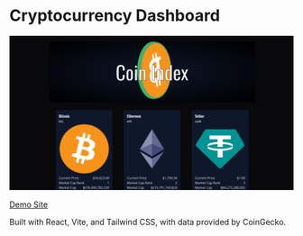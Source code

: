 # Cryptocurrency Dashboard

![Screen Shot](./header.png)


[Demo Site](https://cool-cactus-d67887.netlify.app)

Built with React, Vite, and Tailwind CSS, with data provided by CoinGecko.